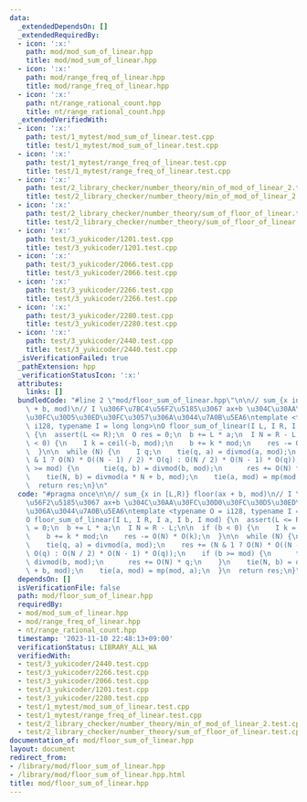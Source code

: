 ```yaml
---
data:
  _extendedDependsOn: []
  _extendedRequiredBy:
  - icon: ':x:'
    path: mod/mod_sum_of_linear.hpp
    title: mod/mod_sum_of_linear.hpp
  - icon: ':x:'
    path: mod/range_freq_of_linear.hpp
    title: mod/range_freq_of_linear.hpp
  - icon: ':x:'
    path: nt/range_rational_count.hpp
    title: nt/range_rational_count.hpp
  _extendedVerifiedWith:
  - icon: ':x:'
    path: test/1_mytest/mod_sum_of_linear.test.cpp
    title: test/1_mytest/mod_sum_of_linear.test.cpp
  - icon: ':x:'
    path: test/1_mytest/range_freq_of_linear.test.cpp
    title: test/1_mytest/range_freq_of_linear.test.cpp
  - icon: ':x:'
    path: test/2_library_checker/number_theory/min_of_mod_of_linear_2.test.cpp
    title: test/2_library_checker/number_theory/min_of_mod_of_linear_2.test.cpp
  - icon: ':x:'
    path: test/2_library_checker/number_theory/sum_of_floor_of_linear.test.cpp
    title: test/2_library_checker/number_theory/sum_of_floor_of_linear.test.cpp
  - icon: ':x:'
    path: test/3_yukicoder/1201.test.cpp
    title: test/3_yukicoder/1201.test.cpp
  - icon: ':x:'
    path: test/3_yukicoder/2066.test.cpp
    title: test/3_yukicoder/2066.test.cpp
  - icon: ':x:'
    path: test/3_yukicoder/2266.test.cpp
    title: test/3_yukicoder/2266.test.cpp
  - icon: ':x:'
    path: test/3_yukicoder/2280.test.cpp
    title: test/3_yukicoder/2280.test.cpp
  - icon: ':x:'
    path: test/3_yukicoder/2440.test.cpp
    title: test/3_yukicoder/2440.test.cpp
  _isVerificationFailed: true
  _pathExtension: hpp
  _verificationStatusIcon: ':x:'
  attributes:
    links: []
  bundledCode: "#line 2 \"mod/floor_sum_of_linear.hpp\"\n\n// sum_{x in [L,R)} floor(ax\
    \ + b, mod)\n// I \u306F\u7BC4\u56F2\u5185\u3067 ax+b \u304C\u30AA\u30FC\u30D0\
    \u30FC\u30D5\u30ED\u30FC\u3057\u306A\u3044\u7A0B\u5EA6\ntemplate <typename O =\
    \ i128, typename I = long long>\nO floor_sum_of_linear(I L, I R, I a, I b, I mod)\
    \ {\n  assert(L <= R);\n  O res = 0;\n  b += L * a;\n  I N = R - L;\n\n  if (b\
    \ < 0) {\n    I k = ceil(-b, mod);\n    b += k * mod;\n    res -= O(N) * O(k);\n\
    \  }\n\n  while (N) {\n    I q;\n    tie(q, a) = divmod(a, mod);\n    res += (N\
    \ & 1 ? O(N) * O((N - 1) / 2) * O(q) : O(N / 2) * O(N - 1) * O(q));\n    if (b\
    \ >= mod) {\n      tie(q, b) = divmod(b, mod);\n      res += O(N) * q;\n    }\n\
    \    tie(N, b) = divmod(a * N + b, mod);\n    tie(a, mod) = mp(mod, a);\n  }\n\
    \  return res;\n}\n"
  code: "#pragma once\n\n// sum_{x in [L,R)} floor(ax + b, mod)\n// I \u306F\u7BC4\
    \u56F2\u5185\u3067 ax+b \u304C\u30AA\u30FC\u30D0\u30FC\u30D5\u30ED\u30FC\u3057\
    \u306A\u3044\u7A0B\u5EA6\ntemplate <typename O = i128, typename I = long long>\n\
    O floor_sum_of_linear(I L, I R, I a, I b, I mod) {\n  assert(L <= R);\n  O res\
    \ = 0;\n  b += L * a;\n  I N = R - L;\n\n  if (b < 0) {\n    I k = ceil(-b, mod);\n\
    \    b += k * mod;\n    res -= O(N) * O(k);\n  }\n\n  while (N) {\n    I q;\n\
    \    tie(q, a) = divmod(a, mod);\n    res += (N & 1 ? O(N) * O((N - 1) / 2) *\
    \ O(q) : O(N / 2) * O(N - 1) * O(q));\n    if (b >= mod) {\n      tie(q, b) =\
    \ divmod(b, mod);\n      res += O(N) * q;\n    }\n    tie(N, b) = divmod(a * N\
    \ + b, mod);\n    tie(a, mod) = mp(mod, a);\n  }\n  return res;\n}"
  dependsOn: []
  isVerificationFile: false
  path: mod/floor_sum_of_linear.hpp
  requiredBy:
  - mod/mod_sum_of_linear.hpp
  - mod/range_freq_of_linear.hpp
  - nt/range_rational_count.hpp
  timestamp: '2023-11-10 22:48:13+09:00'
  verificationStatus: LIBRARY_ALL_WA
  verifiedWith:
  - test/3_yukicoder/2440.test.cpp
  - test/3_yukicoder/2266.test.cpp
  - test/3_yukicoder/2066.test.cpp
  - test/3_yukicoder/1201.test.cpp
  - test/3_yukicoder/2280.test.cpp
  - test/1_mytest/mod_sum_of_linear.test.cpp
  - test/1_mytest/range_freq_of_linear.test.cpp
  - test/2_library_checker/number_theory/min_of_mod_of_linear_2.test.cpp
  - test/2_library_checker/number_theory/sum_of_floor_of_linear.test.cpp
documentation_of: mod/floor_sum_of_linear.hpp
layout: document
redirect_from:
- /library/mod/floor_sum_of_linear.hpp
- /library/mod/floor_sum_of_linear.hpp.html
title: mod/floor_sum_of_linear.hpp
---
```

